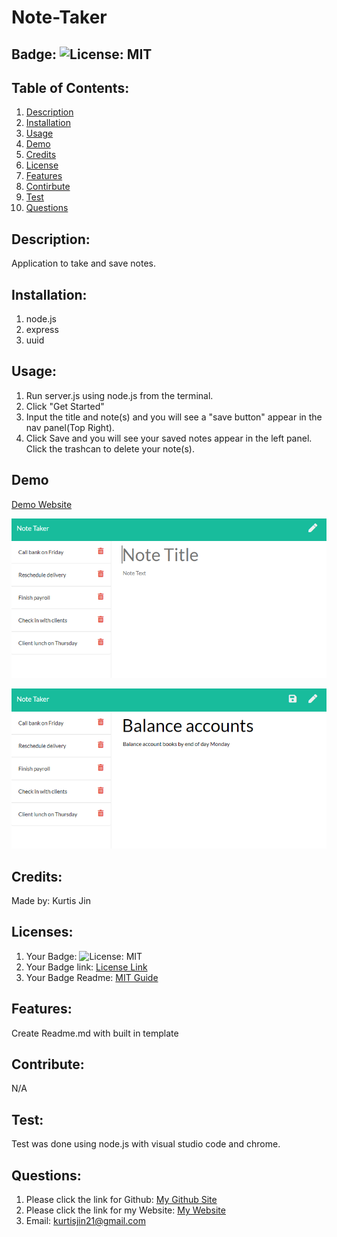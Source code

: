 # Note-Taker

## Badge: ![License: MIT](https://img.shields.io/badge/License-MIT-yellow.svg)

## Table of Contents:
  1. [Description](#description)
  2. [Installation](#installation)
  3. [Usage](#usage)
  4. [Demo](#Demo)
  5. [Credits](#credits)
  6. [License](#license)
  7. [Features](#features)
  8. [Contirbute](#contribute)
  9. [Test](#test)
  10. [Questions](#questions)

## Description:
Application to take and save notes. 

## Installation:
 1. node.js
 2. express
 3. uuid

## Usage:
1. Run server.js using node.js from the terminal.
2. Click "Get Started"
3. Input the title and note(s) and you will see a "save button" appear in the nav panel(Top Right). 
4. Click Save and you will see your saved notes appear in the left panel. Click the trashcan to delete your note(s).

## Demo 
<a href = "">Demo Website</a>

![Existing notes are listed in the left-hand column with empty fields on the right-hand side for the new note’s title and text.](./Assets/11-express-homework-demo-01.png)

![Note titled “Balance accounts” reads, “Balance account books by end of day Monday,” with other notes listed on the left.](./Assets/11-express-homework-demo-02.png)



## Credits:
Made by: Kurtis Jin

## Licenses:
1. Your Badge: ![License: MIT](https://img.shields.io/badge/License-MIT-yellow.svg)
2. Your Badge link: <a href = "https://opensource.org/licenses/MIT">License Link</a>
3. Your Badge Readme: <a href = "https://gist.github.com/ckib16/8732561535ed766cd6b8">MIT Guide</a>

## Features:
Create Readme.md with built in template

## Contribute:
N/A

## Test:
Test was done using node.js with visual studio code and chrome.

## Questions:
1. Please click the link for Github: <a href = "https://github.com/kurtisjin">My Github Site</a>
2. Please click the link for my Website: <a href = "https://www.kurtisjin.com">My Website</a>
3. Email: kurtisjin21@gmail.com 






